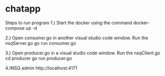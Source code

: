 # chatapp
Steps to run program
1.) Start the docker using the command
    docker-compose up -d

2.) Open consumer.go in another visual studio code window. Run the nsqServer.go 
    go run consumer.go

3.) Open producer.go in a visual studio code window. Run the nsqClient.go
    cd producer
    go run producer.go

4.)NSQ admin
   http://localhost:4171